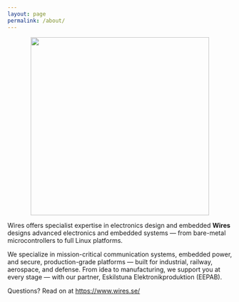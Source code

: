 ```yaml
---
layout: page
permalink: /about/
---
```


<div align="center">
  <a href="https://www.wires.se/"><img src="/images/play.svg" width="400px"></a>
</div>

Wires offers specialist expertise in electronics design and embedded
**Wires** designs advanced electronics and embedded systems — from
bare-metal microcontrollers to full Linux platforms.

We specialize in mission-critical communication systems, embedded power,
and secure, production-grade platforms — built for industrial, railway,
aerospace, and defense.  From idea to manufacturing, we support you at
every stage — with our partner, Eskilstuna Elektronikproduktion (EEPAB).

Questions?  Read on at <https://www.wires.se/>
